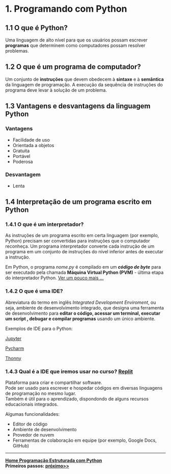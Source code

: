 # 1. Programando com Python

## 1.1 O que é Python?
Uma linguagem de alto nível para que os usuários possam escrever **programas** que determinem como computadores possam resolver problemas.

## 1.2 O que é um programa de computador?
Um conjunto de **instruções** que devem obedecem à **sintaxe** e à **semântica** da linguagem de programação. A execução da sequência de instruções do programa deve levar à solução de um problema.

## 1.3 Vantagens e desvantagens da linguagem Python

### Vantagens
- Facilidade de uso
- Orientada a objetos
- Gratuita
- Portável
- Poderosa

### Desvantagem
- Lenta

## 1.4 Interpretação de um programa escrito em Python

### 1.4.1 O que é um interpretador?
As instruções de um programa escrito em certa linguagem (por exemplo, Python) precisam ser convertidas para instruções que o computador reconheça. Um programa interpretador converte cada instrução de um programa em um conjunto de instruções do nível inferior antes de executar a instrução.

Em Python, o programa *nome.py* é compilado em um ***código de byte*** para ser executado pela chamada **Máquina Virtual Python (PVM)** - última etapa do interpretador Python. [Ver um pouco mais ...](https://github.com/claytonjasilva/claytonjasilva.github.io/blob/main/prog_aulas/prog_interpretadorPython.md)

### 1.4.2 O que é uma IDE?
Abreviatura do termo em inglês *Integrated Development Enviroment*, ou seja, ambiente de desenvolvimento integrado, 
que designa uma ferramenta de desenvolvimento para **editar o código, acessar um terminal, executar um script , debugar e compilar programas**
usando um único ambiente.

Exemplos de IDE para o Python:

[Jupyter](https://jupyter.org/)

[Pycharm](https://www.jetbrains.com/pycharm/)

[Thonny](https://thonny.org/)

### 1.4.3 Qual é a IDE que iremos usar no curso? [Replit](https://replit.com/site/ide)
Plataforma para criar e compartilhar software.  
Pode ser usado para escrever e hospedar códigos em diversas linguagens de programação no mesmo lugar.  
Também é útil para o aprendizado, dispondondo de alguns recursos educacionais integrados.

Algumas funcionalidades:
- Editor de código
- Ambiente de desenvolvimento
- Provedor de nuvem
- Ferramentas de colaboração em equipe (por exemplo, Google Docs, GitHub)

___   
**[Home Programação Estruturada com Python](https://github.com/claytonjasilva/claytonjasilva.github.io/blob/main/progPython_aulas.md)**  
**Primeiros passos: [próximo>>](prog_replit.md)**  

